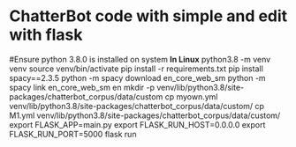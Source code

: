 # ChatterBot code with simple and edit with flask
#Ensure python 3.8.0 is installed on system
**In Linux**
python3.8 -m venv venv
source venv/bin/activate
pip install -r requirements.txt
pip install spacy==2.3.5
python -m spacy download en_core_web_sm
python -m spacy link en_core_web_sm en
mkdir -p venv/lib/python3.8/site-packages/chatterbot_corpus/data/custom
cp myown.yml venv/lib/python3.8/site-packages/chatterbot_corpus/data/custom/
cp M1.yml venv/lib/python3.8/site-packages/chatterbot_corpus/data/custom/
export FLASK_APP=main.py
export FLASK_RUN_HOST=0.0.0.0
export FLASK_RUN_PORT=5000
flask run
